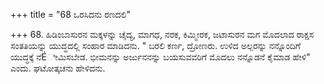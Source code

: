 +++
title = "68 ಒರಸಿದನು ರಣದಲಿ"

+++
68. ಹಿಡಿಂಬಾಸುರನ ಮಕ್ಕಳನ್ನು ಚೈದ್ಯ, ಮಾಗಧ, ನರಕ, ಕಿಮ್ಮೀರಕ, ಜಟಾಸುರನ ಮಗ ಮೊದಲಾದ ರಾಕ್ಷಸ ಸಂತತಿಯನ್ನು ಯುದ್ಧದಲ್ಲಿ ಸಂಹಾರ ಮಾಡಿದನು. " ಬರಲಿ ಕರ್ಣ, ದ್ರೋಣರು. ಉಳಿದ ಅಲ್ಪರನ್ನು ನನ್ನೊಂದಿಗೆ ಯುದ್ಧಕ್ಕೆ ನೆÉೀಮಿಸಬೇಡ. ಭೀಮನನ್ನು ಅರ್ಜುನನನ್ನು ಬಯಸುವವರಿಗೆ  ಮೊದಲು ನನ್ನೊಡನೆ ಕೈಮಾಡ ಹೇಳಿ" ಎಂದು. ಘಟೋತ್ಕಚನು ಹೇಳಿದನು.